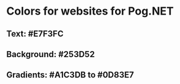# Colors for websites for Pog.NET

## Text: #E7F3FC
## Background: #253D52
## Gradients: #A1C3DB to #0D83E7